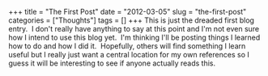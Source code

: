 +++
title = "The First Post"
date = "2012-03-05"
slug = "the-first-post"
categories = ["Thoughts"]
tags = []
+++
This is just the dreaded first blog entry.  I don't really have anything to say at this point and I'm not even sure how I intend to use this blog yet.  I'm thinking I'll be posting things I learned how to do and how I did it.  Hopefully, others will find something I learn useful but I really just want a central location for my own references so I guess it will be interesting to see if anyone actually reads this.
